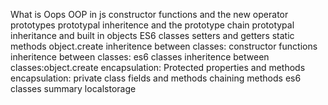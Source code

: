 What is Oops
OOP in js
constructor functions and the new operator
prototypes
prototypal inheritence and the prototype chain
prototypal inheritance and built in objects
ES6 classes
setters and getters
static methods
object.create
inheritence between classes: constructor functions
inheritence between classes: es6 classes
inheritence between classes:object.create
encapsulation: Protected properties and methods
encapsulation: private class fields and methods
chaining methods
es6 classes summary
localstorage
